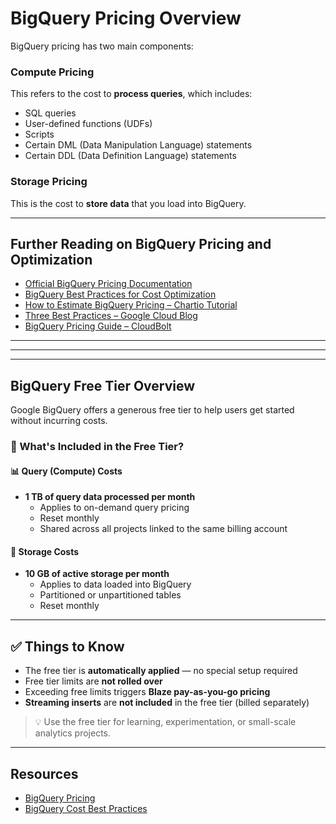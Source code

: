 # BigQuery Pricing Overview

BigQuery pricing has two main components:

### Compute Pricing

This refers to the cost to **process queries**, which includes:

- SQL queries  
- User-defined functions (UDFs)  
- Scripts  
- Certain DML (Data Manipulation Language) statements  
- Certain DDL (Data Definition Language) statements

### Storage Pricing

This is the cost to **store data** that you load into BigQuery.

---

## Further Reading on BigQuery Pricing and Optimization

- [Official BigQuery Pricing Documentation](https://cloud.google.com/bigquery/pricing)
- [BigQuery Best Practices for Cost Optimization](https://cloud.google.com/bigquery/docs/best-practices-costs)
- [How to Estimate BigQuery Pricing – Chartio Tutorial](https://chartio.com/resources/tutorials/how-to-estimate-google-bigquery-pricing/)
- [Three Best Practices – Google Cloud Blog](https://medium.com/google-cloud/bigquery-pricing-three-best-practices-ed351a443a38)
- [BigQuery Pricing Guide – CloudBolt](https://www.cloudbolt.io/gcp-cost-optimization/bigquery-pricing/)


---
---
---

## BigQuery Free Tier Overview

Google BigQuery offers a generous free tier to help users get started without incurring costs.

### 🚀 What's Included in the Free Tier?

#### 📊 **Query (Compute) Costs**

- **1 TB of query data processed per month**
  - Applies to on-demand query pricing
  - Reset monthly
  - Shared across all projects linked to the same billing account

#### 💾 **Storage Costs**

- **10 GB of active storage per month**
  - Applies to data loaded into BigQuery
  - Partitioned or unpartitioned tables
  - Reset monthly

---

## ✅ Things to Know

- The free tier is **automatically applied** — no special setup required
- Free tier limits are **not rolled over**
- Exceeding free limits triggers **Blaze pay-as-you-go pricing**
- **Streaming inserts** are **not included** in the free tier (billed separately)

> 💡 Use the free tier for learning, experimentation, or small-scale analytics projects.

---

## Resources

- [BigQuery Pricing](https://cloud.google.com/bigquery/pricing)
- [BigQuery Cost Best Practices](https://cloud.google.com/bigquery/docs/best-practices-costs)


